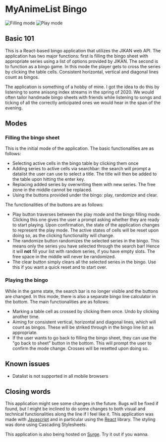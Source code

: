 # MyAnimeList Bingo

![Filling mode](https://imgur.com/xGUwVXl.png)
![Play mode](https://imgur.com/NUmG96O.png)

## Basic 101

This is a React-based bingo application that utilizes the JIKAN web API.
The application has two major functions: first is filling the bingo sheet
with appropriate series using a list of options provided by JIKAN. The second is
to function as a bingo game. In this mode the player gets to cross the series
by clicking the table cells. Consistent horizontal, vertical and diagonal lines
count as bingos.

The application is something of a hobby of mine. I got the idea to do this by listening
to some anisong index streams in the spring of 2020. We would often tailor handmade
bingo sheets with friends while listening to songs and ticking of all the correctly anticipated
ones we would hear in the span of the evening.

## Modes

### Filling the bingo sheet

This is the initial mode of the application. The basic functionalities are as follows:
* Selecting active cells in the bingo table by clicking them once
* Adding series to active cells via searchbar: the search will prompt a datalist the user
can use to select a title. The title will then be added to the table upon hitting the enter key.
* Replacing added series by overwriting them with new series. The free zone in the middle cannot
be replaced.
* Using the buttons provided under the bingo: play, randomize and clear.

The functionalities of the buttons are as follows:
* Play button traverses between the play mode and the bingo filling mode. Clicking this one
gives the user a prompt asking whether they are ready to start playing. Upon confirmation,
the state of the application changes to represent the play mode. The active states of cells will
be reset upon doing so, as the clicking functionality will change.
* The randomize button randomizes the selected series in the bingo. This means only the series
you have selected through the search bar! Hence it will **not** fill your list with random series,
if you have empty slots. The free space in the middle will never be randomized.
* The clear button simply clears all the selected series in the bingo. Use this if you want
a quick reset and to start over.

### Playing the bingo
While in the game state, the search bar is no longer visible and the buttons are changed.
In this mode, there is also a separate bingo line calculator in the bottom. The main functionalities are as follows:
* Marking a table cell as crossed by clicking them once. Undo by clicking another time.
* Aiming for consistent vertical, horizontal and diagonal lines, which will count as bingos.
These will be striked through in the bingo line list as appropriate.
* If the user wants to go back to filling the bingo sheet, they can use the "go back to sheet"
button in the bottom. This will prompt the user to confirm the mode change. Crosses will be
resetted upon doing so.

## Known issues
* Datalist is not supported in all mobile browsers

## Closing words
This application might see some changes in the future. Bugs will be fixed if found,
but I might be inclined to do some changes to both visual and technical functionalities
along the line if I feel like it. This application was made with [Javascript](https://www.javascript.com/) and in
particular using the [React](https://reactjs.org/) library. The styling was done using Cascading Stylesheets.

This application is also being hosted on [Surge](http://bingobongo.surge.sh/). Try it out if you wanna.
